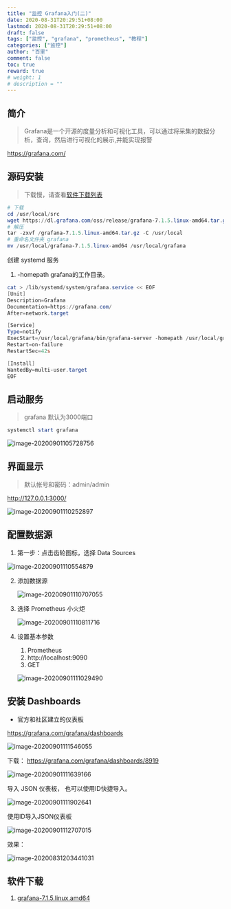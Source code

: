 ```yaml
---
title: "监控 Grafana入门(二)"
date: 2020-08-31T20:29:51+08:00
lastmod: 2020-08-31T20:29:51+08:00
draft: false
tags: ["监控", "grafana", "prometheus", "教程"]
categories: ["监控"]
author: "百里"
comment: false
toc: true
reward: true
# weight: 1
# description = ""
---
```


## 简介 

> Grafana是一个开源的度量分析和可视化工具，可以通过将采集的数据分
> 析，查询，然后进行可视化的展示,并能实现报警

https://grafana.com/

## 源码安装

> 下载慢，请查看[软件下载列表](https://www.sgfoot.com/soft.html)

```powershell
# 下载
cd /usr/local/src
wget https://dl.grafana.com/oss/release/grafana-7.1.5.linux-amd64.tar.gz
# 解压
tar -zxvf /grafana-7.1.5.linux-amd64.tar.gz -C /usr/local
# 重命名文件夹 grafana
mv /usr/local/grafana-7.1.5.linux-amd64 /usr/local/grafana
```



创建 systemd 服务

1. -homepath  grafana的工作目录。

```powershell
cat > /lib/systemd/system/grafana.service << EOF
[Unit]
Description=Grafana
Documentation=https://grafana.com/
After=network.target

[Service]
Type=notify
ExecStart=/usr/local/grafana/bin/grafana-server -homepath /usr/local/grafana/
Restart=on-failure
RestartSec=42s

[Install]
WantedBy=multi-user.target
EOF
```



## 启动服务

> grafana 默认为3000端口

```powershell
systemctl start grafana
```

![image-20200901105728756](http://img.sgfoot.com/b/20200901105729.png?imageslim)



## 界面显示

> 默认帐号和密码：admin/admin

http://127.0.0.1:3000/

![image-20200901110252897](http://img.sgfoot.com/b/20200901110253.png?imageslim)



## 配置数据源

1. 第一步：点击齿轮图标，选择 Data Sources

![image-20200901110554879](http://img.sgfoot.com/b/20200901110555.png?imageslim)

2. 添加数据源

   ![image-20200901110707055](http://img.sgfoot.com/b/20200901110708.png?imageslim)

3. 选择 Prometheus 小火炬

   ![image-20200901110811716](http://img.sgfoot.com/b/20200901110813.png?imageslim)

4. 设置基本参数

   1. Prometheus
   2. http://localhost:9090
   3. GET

   ![image-20200901111029490](http://img.sgfoot.com/b/20200901111030.png?imageslim)

## 安装 Dashboards

- 官方和社区建立的仪表板

https://grafana.com/grafana/dashboards

![image-20200901111546055](http://img.sgfoot.com/b/20200901111547.png?imageslim)

下载： https://grafana.com/grafana/dashboards/8919

![image-20200901111639166](http://img.sgfoot.com/b/20200901111639.png?imageslim)

导入 JSON 仪表板， 也可以使用ID快捷导入。

![image-20200901111902641](http://img.sgfoot.com/b/20200901111903.png?imageslim)

使用ID导入JSON仪表板

![image-20200901112707015](http://img.sgfoot.com/b/20200901112708.png?imageslim)

效果：

![image-20200831203441031](http://img.sgfoot.com/b/20200831203442.png?imageslim)

## 软件下载

1. [grafana-7.1.5.linux.amd64](https://freemt.lanzous.com/iQEcXg8f8qd)

   